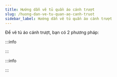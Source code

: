```yaml
---
title: Hướng dẫn vẽ tủ quần áo cánh trượt
slug: /huong-dan-ve-tu-quan-ao-canh-truot
sidebar_label: Hướng dẫn vẽ tủ quần áo cánh trượt
---
```


Để vẽ tủ áo cánh trượt, bạn có 2 phương pháp:

:::info

:::

:::info

:::